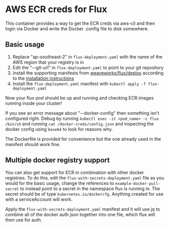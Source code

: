 # AWS ECR creds for Flux

This container provides a way to get the ECR creds via aws-cli and then login via Docker and write the Docker .config file to disk somewhere.

## Basic usage

1. Replace "ap-southeast-2" in `flux-deployment.yaml` with the name of the AWS region that your registry is in
1. Edit the "--git-url" in `flux-deployment.yaml` to point to your git repository
1. Install the supporting manifests from [weaveworks/flux/deploy](https://github.com/weaveworks/flux/tree/master/deploy) according to the [installation instructions](https://github.com/weaveworks/flux/blob/a83ef890fc77f1fac9a3b0a59c811ef4c6a6a113/site/standalone/installing.md)
1. Install the `flux-deployment.yaml` manifest with `kubectl apply -f flux-deployment.yaml`

Now your flux pod should be up and running and checking ECR images running inside your cluster!

If you see an error message about "--docker-config" then something isn't configured right. Debug by running `kubectl exec -it <pod_name> -c flux /bin/sh` and running `cat /docker-creds/config.json` and inspecting the docker config using `base64` to look for reasons why.

The Dockerfile is provided for convenience but the one already used in the manifest should work fine.

## Multiple docker registry support

You can also get support for ECR in combination with other docker registries. To do this, edit the `flux-with-secrets-deployment.yaml` file as you would for the basic usage, change the references to `example-docker-pull-secret` to instead point to a secret in the namespace flux is running in. The secret should be of type `kubernetes.io/dockercfg`. Anything created for use with a serviceAccount will work.

Apply the `flux-with-secrets-deployment.yaml` manifest and it will use jq to combine all of the docker auth json together into one file, which flux will then use for auth.
